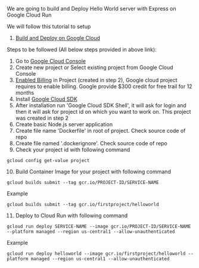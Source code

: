 We are going to build and Deploy Hello World server with Express on Google Cloud Run

We will follow this tutorial to setup
1. [Build and Deploy on Google Cloud](https://cloud.google.com/run/docs/quickstarts/build-and-deploy#node.js)


Steps to be followed (All below steps provided in above link):
1. Go to [Google Cloud Console](https://console.cloud.google.com)
2. Create new project or Select existing project from Google Cloud Console
3. [Enabled Billing](https://cloud.google.com/billing/docs/how-to/modify-project) in Project (created in step 2), Google cloud project requires to enable billing. Google provide $300 credit for free trail for 12 months
4. Install [Google Cloud SDK](https://cloud.google.com/sdk/docs)
5. After installation run 'Google Cloud SDK Shell', it will ask for login and then it will ask for project id on which you want to work on. This project was created in step 2
6. Create basic Node.js server application
7. Create file name 'Dockerfile' in root of project. Check source code of repo
8. Create file named '.dockerignore'. Check source code of repo
9. Check your project id with following command
```
gcloud config get-value project
``` 
10. Build Container Image for your project with following command
```
gcloud builds submit --tag gcr.io/PROJECT-ID/SERVICE-NAME
```
Example
```
gcloud builds submit --tag gcr.io/firstproject/helloworld
```
11. Deploy to Cloud Run with following command
```
gcloud run deploy SERVICE-NAME --image gcr.io/PROJECT-ID/SERVICE-NAME --platform managed --region us-central1 --allow-unauthenticated
```
Example
```
gcloud run deploy helloworld --image gcr.io/firstproject/helloworld --platform managed --region us-central1 --allow-unauthenticated
```


